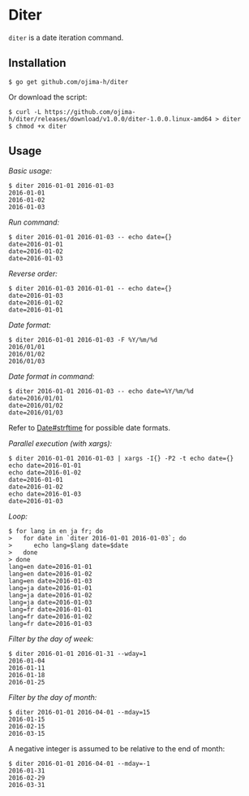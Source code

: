 # Diter

`diter` is a date iteration command.

## Installation

    $ go get github.com/ojima-h/diter

Or download the script:

    $ curl -L https://github.com/ojima-h/diter/releases/download/v1.0.0/diter-1.0.0.linux-amd64 > diter
    $ chmod +x diter

## Usage

*Basic usage:*

    $ diter 2016-01-01 2016-01-03
    2016-01-01
    2016-01-02
    2016-01-03

*Run command:*

    $ diter 2016-01-01 2016-01-03 -- echo date={}
    date=2016-01-01
    date=2016-01-02
    date=2016-01-03

*Reverse order:*

    $ diter 2016-01-03 2016-01-01 -- echo date={}
    date=2016-01-03
    date=2016-01-02
    date=2016-01-01

*Date format:*

    $ diter 2016-01-01 2016-01-03 -F %Y/%m/%d
    2016/01/01
    2016/01/02
    2016/01/03

*Date format in command:*

    $ diter 2016-01-01 2016-01-03 -- echo date=%Y/%m/%d
    date=2016/01/01
    date=2016/01/02
    date=2016/01/03

Refer to [Date#strftime](https://docs.ruby-lang.org/en/2.1.0/Date.html#method-i-strftime) for possible date formats.

*Parallel execution (with xargs):*

    $ diter 2016-01-01 2016-01-03 | xargs -I{} -P2 -t echo date={}
    echo date=2016-01-01
    echo date=2016-01-02
    date=2016-01-01
    date=2016-01-02
    echo date=2016-01-03
    date=2016-01-03

*Loop:*

    $ for lang in en ja fr; do
    >   for date in `diter 2016-01-01 2016-01-03`; do
    >      echo lang=$lang date=$date
    >   done
    > done
    lang=en date=2016-01-01
    lang=en date=2016-01-02
    lang=en date=2016-01-03
    lang=ja date=2016-01-01
    lang=ja date=2016-01-02
    lang=ja date=2016-01-03
    lang=fr date=2016-01-01
    lang=fr date=2016-01-02
    lang=fr date=2016-01-03

*Filter by the day of week:*

    $ diter 2016-01-01 2016-01-31 --wday=1
    2016-01-04
    2016-01-11
    2016-01-18
    2016-01-25

*Filter by the day of month:*

    $ diter 2016-01-01 2016-04-01 --mday=15
    2016-01-15
    2016-02-15
    2016-03-15

A negative integer is assumed to be relative to the end of month:

    $ diter 2016-01-01 2016-04-01 --mday=-1
    2016-01-31
    2016-02-29
    2016-03-31
